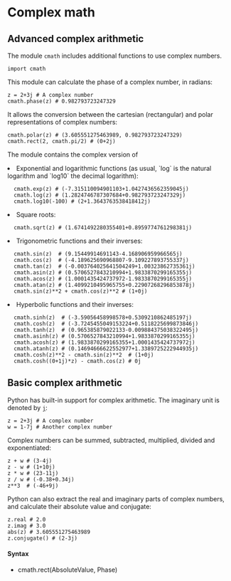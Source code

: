 # Complex math



## Advanced complex arithmetic


The module `cmath` includes additional functions to use complex numbers.

```
import cmath

```

This module can calculate the phase of a complex number, in radians:

```
z = 2+3j # A complex number
cmath.phase(z) # 0.982793723247329

```

It allows the conversion between the cartesian (rectangular) and polar representations of complex numbers:

```
cmath.polar(z) # (3.605551275463989, 0.982793723247329)
cmath.rect(2, cmath.pi/2) # (0+2j)

```

The module contains the complex version of

<li>
Exponential and logarithmic functions (as usual, `log` is the natural logarithm and `log10` the decimal logarithm):
<pre><code>  cmath.exp(z) # (-7.315110094901103+1.0427436562359045j)
  cmath.log(z) # (1.2824746787307684+0.982793723247329j)
  cmath.log10(-100) # (2+1.3643763538418412j)
</code></pre>
</li>

<li>
Square roots:
<pre><code>  cmath.sqrt(z) # (1.6741492280355401+0.8959774761298381j)
</code></pre>
</li>
<li>
Trigonometric functions and their inverses:
<pre><code>  cmath.sin(z)  # (9.15449914691143-4.168906959966565j)
  cmath.cos(z)  # (-4.189625690968807-9.109227893755337j)
  cmath.tan(z)  # (-0.003764025641504249+1.00323862735361j)
  cmath.asin(z) # (0.5706527843210994+1.9833870299165355j)
  cmath.acos(z) # (1.0001435424737972-1.9833870299165355j)
  cmath.atan(z) # (1.4099210495965755+0.22907268296853878j)
  cmath.sin(z)**2 + cmath.cos(z)**2 # (1+0j)
</code></pre>
</li>
<li>
Hyperbolic functions and their inverses:
<pre><code>  cmath.sinh(z)  # (-3.59056458998578+0.5309210862485197j)
  cmath.cosh(z)  # (-3.7245455049153224+0.5118225699873846j)
  cmath.tanh(z)  # (0.965385879022133-0.009884375038322495j)
  cmath.asinh(z) # (0.5706527843210994+1.9833870299165355j)
  cmath.acosh(z) # (1.9833870299165355+1.0001435424737972j)
  cmath.atanh(z) # (0.14694666622552977+1.3389725222944935j)
  cmath.cosh(z)**2 - cmath.sin(z)**2  # (1+0j)
  cmath.cosh((0+1j)*z) - cmath.cos(z) # 0j
</code></pre>
</li>



## Basic complex arithmetic


Python has built-in support for complex arithmetic. The imaginary unit is denoted by [`j`](http://stackoverflow.com/questions/24812444/why-are-complex-numbers-in-python-denoted-with-j-instead-of-i#24812657):

```
z = 2+3j # A complex number
w = 1-7j # Another complex number

```

Complex numbers can be summed, subtracted, multiplied, divided and exponentiated:

```
z + w # (3-4j) 
z - w # (1+10j)
z * w # (23-11j) 
z / w # (-0.38+0.34j)
z**3  # (-46+9j)

```

Python can also extract the real and imaginary parts of complex numbers, and calculate their absolute value and conjugate:

```
z.real # 2.0
z.imag # 3.0
abs(z) # 3.605551275463989
z.conjugate() # (2-3j)

```



#### Syntax


- cmath.rect(AbsoluteValue, Phase)

